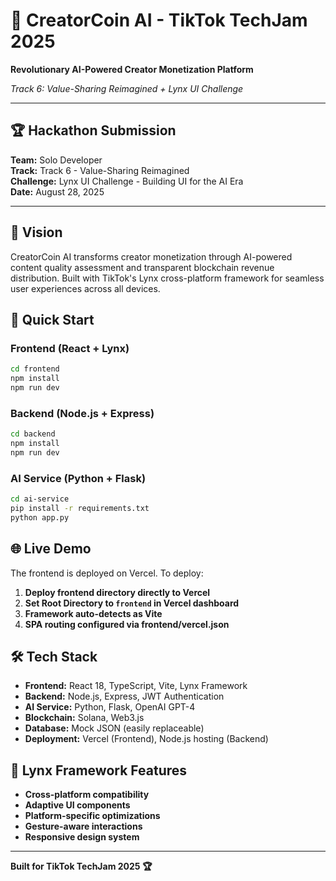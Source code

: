 # 🚀 CreatorCoin AI - TikTok TechJam 2025

**Revolutionary AI-Powered Creator Monetization Platform**

*Track 6: Value-Sharing Reimagined + Lynx UI Challenge*

---

## 🏆 Hackathon Submission

**Team:** Solo Developer  
**Track:** Track 6 - Value-Sharing Reimagined  
**Challenge:** Lynx UI Challenge - Building UI for the AI Era  
**Date:** August 28, 2025

---

## 🎯 Vision

CreatorCoin AI transforms creator monetization through AI-powered content quality assessment and transparent blockchain revenue distribution. Built with TikTok's Lynx cross-platform framework for seamless user experiences across all devices.

## 🚀 Quick Start

### Frontend (React + Lynx)
```bash
cd frontend
npm install
npm run dev
```

### Backend (Node.js + Express)
```bash
cd backend
npm install
npm run dev
```

### AI Service (Python + Flask)
```bash
cd ai-service
pip install -r requirements.txt
python app.py
```

## 🌐 Live Demo

The frontend is deployed on Vercel. To deploy:

1. **Deploy frontend directory directly to Vercel**
2. **Set Root Directory to `frontend` in Vercel dashboard**
3. **Framework auto-detects as Vite**
4. **SPA routing configured via frontend/vercel.json**

## 🛠️ Tech Stack

- **Frontend:** React 18, TypeScript, Vite, Lynx Framework
- **Backend:** Node.js, Express, JWT Authentication
- **AI Service:** Python, Flask, OpenAI GPT-4
- **Blockchain:** Solana, Web3.js
- **Database:** Mock JSON (easily replaceable)
- **Deployment:** Vercel (Frontend), Node.js hosting (Backend)

## 🎨 Lynx Framework Features

- **Cross-platform compatibility**
- **Adaptive UI components**
- **Platform-specific optimizations**
- **Gesture-aware interactions**
- **Responsive design system**

---

**Built for TikTok TechJam 2025 🏆**
